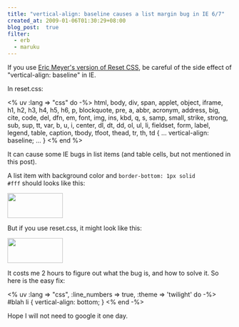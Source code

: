 ```yaml
---
title: "vertical-align: baseline causes a list margin bug in IE 6/7"
created_at: 2009-01-06T01:30:29+08:00
blog_post:  true
filter:
  - erb
  - maruku
---
```


If you use [Eric Meyer's version of Reset CSS](http://meyerweb.com/eric/tools/css/reset/), be careful of the side effect of "vertical-align: baseline" in IE.

In reset.css:

<% uv :lang => "css" do -%>
html, body, div, span, applet, object, iframe,
h1, h2, h3, h4, h5, h6, p, blockquote, pre,
a, abbr, acronym, address, big, cite, code,
del, dfn, em, font, img, ins, kbd, q, s, samp,
small, strike, strong, sub, sup, tt, var,
b, u, i, center,
dl, dt, dd, ol, ul, li,
fieldset, form, label, legend,
table, caption, tbody, tfoot, thead, tr, th, td {
    ...
    vertical-align: baseline;
    ...
}
<% end %>

It can cause some IE bugs in list items (and table cells, but not mentioned in this post).

A list item with background color and <code>border-bottom: 1px solid #fff</code> should looks like this:

<img src="http://hlb.yichi.org/blog/wp-content/files/2009/01/list-solved.png" width="124" height="56" class="alignnone size-medium wp-image-324" />

But if you use reset.css, it might look like this:

<img src="http://hlb.yichi.org/blog/wp-content/files/2009/01/list-buggy.png" width="124" height="56" class="alignnone size-medium wp-image-323" />

It costs me 2 hours to figure out what the bug is, and how to solve it. So here is the easy fix:

<% uv :lang => "css", :line_numbers => true, :theme => 'twilight' do -%>
#blah li {
    vertical-align: bottom;
}
<% end -%>

Hope I will not need to google it one day.
